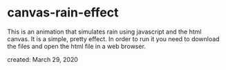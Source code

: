 # canvas-rain-effect
This is an animation that simulates rain using javascript and the html canvas. It is a simple, pretty effect.
In order to run it you need to download the files and open the html file in a web browser.

created: March 29, 2020
